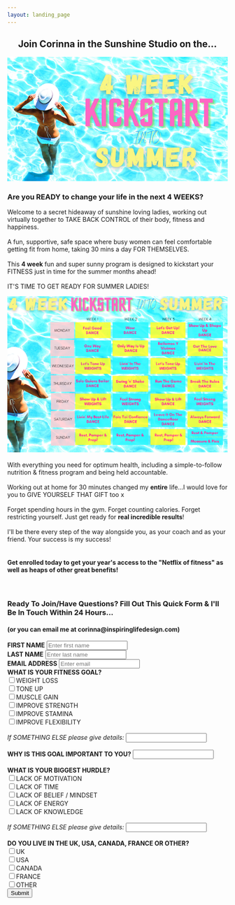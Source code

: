 ```yaml
---
layout: landing_page
---
```


<center>
<h2>Join Corinna in the Sunshine Studio on the...</h2>
<img src='/i/sunshinestudio/4weekkickstart/4weekmain.png' alt='4 Week Kickstart into Summer image'>
</center>

<h3>Are you READY to change your life in the next 4 WEEKS?</h3>

Welcome to a secret hideaway of sunshine loving ladies, working out virtually together to TAKE BACK CONTROL of their body, fitness and happiness.<br /><br />
A fun, supportive, safe space where busy women can feel comfortable getting fit from home, taking 30 mins a day FOR THEMSELVES.<br /><br />
This <b>4 week</b> fun and super sunny program is designed to kickstart your FITNESS just in time for the summer months ahead!<br /><br />
IT'S TIME TO GET READY FOR SUMMER LADIES!
<center>
<img src='/i/sunshinestudio/4weekkickstart/4weekcal.png' alt='4 Week Kickstart into Summer calendar'>
</center>
<br />
With everything you need for optimum health, including a simple-to-follow nutrition & fitness program and being held accountable.<br /><br />
Working out at home for 30 minutes changed my <b>entire</b> life...I would love for you to GIVE YOURSELF THAT GIFT too x<br /><br />
Forget spending hours in the gym. Forget counting calories. Forget restricting yourself. Just get ready for <b>real incredible results</b>!<br /><br />
I'll be there every step of the way alongside you, as your coach and as your friend. Your success is my success!
<br /><br />

<h4>Get enrolled today to get your year's access to the "Netflix of fitness" as well as heaps of other great benefits!</h4>
<br />

<h3>Ready To Join/Have Questions? Fill Out This Quick Form & I'll Be In Touch Within 24 Hours...</h3>
<h4>(or you can email me at corinna@inspiringlifedesign.com)</h4>
<form role="form" action="https://formspree.io/f/mzbkqjqa" method="POST">
	<div class="form-group">
		<label for="InputFirstName"><b>FIRST NAME</b></label>
		<input type="text" name="firstname" class="form-control" id="InputFirstName" placeholder="Enter first name">
	</div>
    <div class="form-group">
		<label for="InputLastName"><b>LAST NAME</b></label>
		<input type="text" name="lastname" class="form-control" id="InputLastName" placeholder="Enter last name">
	</div>
    <div class="form-group">
		<label for="exampleInputEmail1"><b>EMAIL ADDRESS</b></label>
		<input type="email" name="email" class="form-control" id="exampleInputEmail1" placeholder="Enter email">
	</div>
	<div class="checkbox">
		<label><b>WHAT IS YOUR FITNESS GOAL?</b></label><br />
        <label></label>
		<input type="checkbox" name="Goal_WeightLoss">WEIGHT LOSS<br />
        <label></label>
		<input type="checkbox" name="Goal_ToneUp">TONE UP<br />
        <label></label>
		<input type="checkbox" name="Goal_MuscleGain">MUSCLE GAIN<br />
        <label></label>
		<input type="checkbox" name="Goal_ImproveStrength">IMPROVE STRENGTH<br />
        <label></label>
		<input type="checkbox" name="Goal_ImproveStamina">IMPROVE STAMINA<br />
        <label></label>
		<input type="checkbox" name="Goal_ImproveFlexibility">IMPROVE FLEXIBILITY<br /><br />
        <label for="InputOtherGoal"><i>If SOMETHING ELSE please give details:</i></label>
		<input type="text" name="OtherGoal" class="form-control" id="InputOtherGoal">
	</div>
    <br />
    <div class="form-group">
		<label for="InputWhyGoalImportant"><b>WHY IS THIS GOAL IMPORTANT TO YOU?</b></label>
		<input type="text" name="WhyGoalIsImportant" class="form-control" id="InputWhyGoalImportant">
	</div>
    <br />
    <div class="checkbox">
		<label><b>WHAT IS YOUR BIGGEST HURDLE?</b></label><br />
        <label></label>
		<input type="checkbox" name="Hurdle_Motivation">LACK OF MOTIVATION<br />
        <label></label>
		<input type="checkbox" name="Hurdle_Time">LACK OF TIME<br />
        <label></label>
		<input type="checkbox" name="Hurdle_Belief">LACK OF BELIEF / MINDSET<br />
        <label></label>
		<input type="checkbox" name="Hurdle_Energy">LACK OF ENERGY<br />
        <label></label>
		<input type="checkbox" name="Hurdle_Knowledge">LACK OF KNOWLEDGE<br /><br />
        <div class="form-group">
		<label for="InputOtherHurdle"><i>If SOMETHING ELSE please give details:</i></label>
		<input type="text" name="OtherHurdle" class="form-control" id="InputOtherHurdle">
	    </div>
	</div>
    <br />
    <div class="checkbox">
		<label><b>DO YOU LIVE IN THE UK, USA, CANADA, FRANCE OR OTHER?</b></label><br />
        <label></label>
		<input type="checkbox" name="LivesIn_UK">UK<br />
        <label></label>
		<input type="checkbox" name="LivesIn_USA">USA<br />
        <label></label>
		<input type="checkbox" name="LivesIn_CANADA">CANADA<br />
        <label></label>
		<input type="checkbox" name="LivesIn_FRANCE">FRANCE<br />
        <label></label>
		<input type="checkbox" name="LivesOutsideOfBBCountries_OTHER">OTHER<br />
	</div>
	<button type="submit" class="btn btn-default">Submit</button>
</form>


